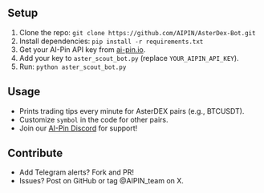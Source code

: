 ## Setup
1. Clone the repo: `git clone https://github.com/AIPIN/AsterDex-Bot.git`
2. Install dependencies: `pip install -r requirements.txt`
3. Get your AI-Pin API key from [ai-pin.io](https://ai-pin.io).
4. Add your key to `aster_scout_bot.py` (replace `YOUR_AIPIN_API_KEY`).
5. Run: `python aster_scout_bot.py`

## Usage
- Prints trading tips every minute for AsterDEX pairs (e.g., BTCUSDT).
- Customize `symbol` in the code for other pairs.
- Join our [AI-Pin Discord](https://discord.gg/aipin) for support!

## Contribute
- Add Telegram alerts? Fork and PR!
- Issues? Post on GitHub or tag @AIPIN_team on X.
